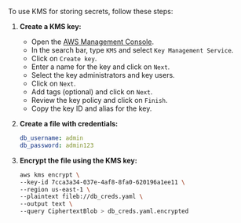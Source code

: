 To use KMS for storing secrets, follow these steps:

1. **Create a KMS key:**
    - Open the [AWS Management Console](https://aws.amazon.com/console/).
    - In the search bar, type `KMS` and select `Key Management Service`.
    - Click on `Create key`.
    - Enter a name for the key and click on `Next`.
    - Select the key administrators and key users.
    - Click on `Next`.
    - Add tags (optional) and click on `Next`.
    - Review the key policy and click on `Finish`.
    - Copy the key ID and alias for the key.

2. **Create a file with credentials:**
    ```yaml
    db_username: admin
    db_password: admin123
    ```

3. **Encrypt the file using the KMS key:**
    ```bash
    aws kms encrypt \
    --key-id 7cca3a34-037e-4af8-8fa0-620196a1ee11 \
    --region us-east-1 \
    --plaintext fileb://db_creds.yaml \
    --output text \
    --query CiphertextBlob > db_creds.yaml.encrypted
    ```
